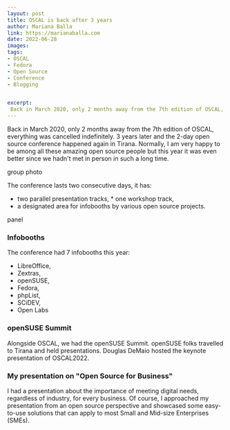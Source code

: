 ```yaml
---
layout: post
title: OSCAL is back after 3 years
author: Mariana Balla
link: https://marianaballa.com
date: 2022-06-28
images: 
tags:
- OSCAL
- Fedora
- Open Source
- Conference
- Blogging


excerpt:
 Back in March 2020, only 2 months away from the 7th edition of OSCAL, everything was cancelled indefinitely. 3 years later and the 2-day open source conference happened again in Tirana.[…]
---
```


Back in March 2020, only 2 months away from the 7th edition of OSCAL, everything was cancelled indefinitely. 3 years later and the 2-day open source conference happened again in Tirana.  Normally, I am very happy to be among all these amazing open source people but this year it was even better since we hadn't met in person in such a long time. 

group photo

The conference lasts two consecutive days, it has: 
* two parallel presentation tracks,  * one workshop track,  
* a designated area for infobooths by various open source projects.

panel

### Infobooths
The conference had 7 infobooths this year:

- LibreOffice, 
- Zextras, 
- openSUSE, 
- Fedora, 
- phpList, 
- SCiDEV, 
- Open Labs

### openSUSE Summit 
Alongside OSCAL, we had the openSUSE Summit. openSUSE folks travelled to Tirana and held presentations. Douglas DeMaio hosted the keynote presentation of OSCAL2022. 

### My presentation on "Open Source for Business" 
I had a presentation about the importance of meeting digital needs, regardless of industry, for every business. Of course, I approached my presentation from an open source perspective and showcased some easy-to-use solutions that can apply to most Small and Mid-size Enterprises (SMEs). 
